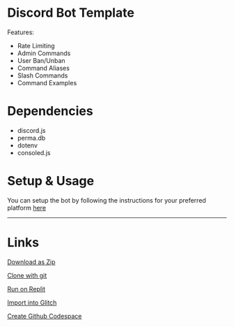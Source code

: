 
# Discord Bot Template 
Features:
- Rate Limiting
- Admin Commands
- User Ban/Unban
- Command Aliases
- Slash Commands
- Command Examples


# Dependencies
- discord.js
- perma.db
- dotenv
- consoled.js

 
# Setup & Usage
You can setup the bot by following the instructions for your preferred platform [here](https://github.com/Rednexie/discord-template/blob/main/setup.md)



---
# Links
[Download as Zip](https://github.com/Rednexie/discord-template/archive/refs/heads/main.zip)


[Clone with git](https://gist.github.com/Rednexie/262d1b8a7d8c9cebef4e1a567509a0e0)


[Run on Replit](https://repl.it/github/Rednexie/discord-template)


[Import into Glitch](https://glitch.com/edit/#!/import/git?url=https://github.com/Rednexie/discord-template)


[Create Github Codespace](https://github.com/codespaces/new?quickstart=1&name=discordtemplate&repo=Rednexie/discord-template)
